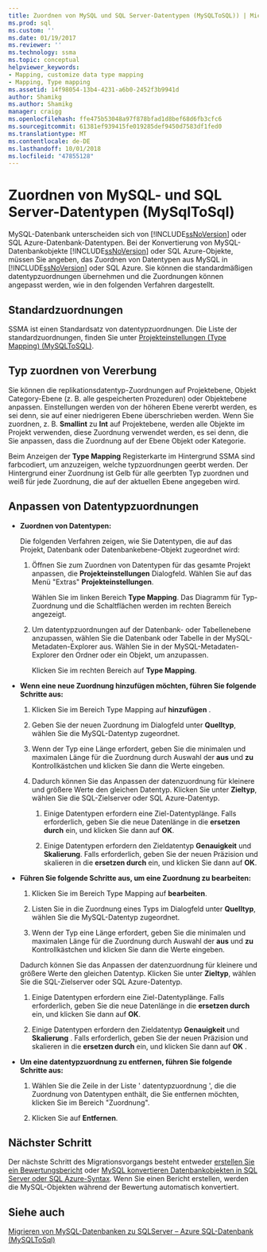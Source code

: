 ```yaml
---
title: Zuordnen von MySQL und SQL Server-Datentypen (MySQLToSQL)) | Microsoft-Dokumentation
ms.prod: sql
ms.custom: ''
ms.date: 01/19/2017
ms.reviewer: ''
ms.technology: ssma
ms.topic: conceptual
helpviewer_keywords:
- Mapping, customize data type mapping
- Mapping, Type mapping
ms.assetid: 14f98054-13b4-4231-a6b0-2452f3b9941d
author: Shamikg
ms.author: Shamikg
manager: craigg
ms.openlocfilehash: ffe475b53048a97f878bfad1d8bef68d6fb3cfc6
ms.sourcegitcommit: 61381ef939415fe019285def9450d7583df1fed0
ms.translationtype: MT
ms.contentlocale: de-DE
ms.lasthandoff: 10/01/2018
ms.locfileid: "47855128"
---
```

# <a name="mapping-mysql-and-sql-server-data-types-mysqltosql"></a>Zuordnen von MySQL- und SQL Server-Datentypen (MySqlToSql)
MySQL-Datenbank unterscheiden sich von [!INCLUDE[ssNoVersion](../../includes/ssnoversion-md.md)] oder SQL Azure-Datenbank-Datentypen. Bei der Konvertierung von MySQL-Datenbankobjekte [!INCLUDE[ssNoVersion](../../includes/ssnoversion-md.md)] oder SQL Azure-Objekte, müssen Sie angeben, das Zuordnen von Datentypen aus MySQL in [!INCLUDE[ssNoVersion](../../includes/ssnoversion-md.md)] oder SQL Azure. Sie können die standardmäßigen datentypzuordnungen übernehmen und die Zuordnungen können angepasst werden, wie in den folgenden Verfahren dargestellt.  
  
## <a name="default-mappings"></a>Standardzuordnungen  
SSMA ist einen Standardsatz von datentypzuordnungen. Die Liste der standardzuordnungen, finden Sie unter [Projekteinstellungen &#40;Type Mapping&#41; &#40;MySQLToSQL&#41;](../../ssma/mysql/project-settings-type-mapping-mysqltosql.md).  
  
## <a name="type-mapping-inheritance"></a>Typ zuordnen von Vererbung  
Sie können die replikationsdatentyp-Zuordnungen auf Projektebene, Objekt Category-Ebene (z. B. alle gespeicherten Prozeduren) oder Objektebene anpassen. Einstellungen werden von der höheren Ebene vererbt werden, es sei denn, sie auf einer niedrigeren Ebene überschrieben werden. Wenn Sie zuordnen, z. B. **Smallint** zu **Int** auf Projektebene, werden alle Objekte im Projekt verwenden, diese Zuordnung verwendet werden, es sei denn, die Sie anpassen, dass die Zuordnung auf der Ebene Objekt oder Kategorie.  
  
Beim Anzeigen der **Type Mapping** Registerkarte im Hintergrund SSMA sind farbcodiert, um anzuzeigen, welche typzuordnungen geerbt werden. Der Hintergrund einer Zuordnung ist Gelb für alle geerbten Typ zuordnen und weiß für jede Zuordnung, die auf der aktuellen Ebene angegeben wird.  
  
## <a name="customizing-data-type-mappings"></a>Anpassen von Datentypzuordnungen  
  
-   **Zuordnen von Datentypen:**  
  
    Die folgenden Verfahren zeigen, wie Sie Datentypen, die auf das Projekt, Datenbank oder Datenbankebene-Objekt zugeordnet wird:  
  
    1.  Öffnen Sie zum Zuordnen von Datentypen für das gesamte Projekt anpassen, die **Projekteinstellungen** Dialogfeld. Wählen Sie auf das Menü "Extras" **Projekteinstellungen**.  
  
        Wählen Sie im linken Bereich **Type Mapping**. Das Diagramm für Typ-Zuordnung und die Schaltflächen werden im rechten Bereich angezeigt.  
  
    2.  Um datentypzuordnungen auf der Datenbank- oder Tabellenebene anzupassen, wählen Sie die Datenbank oder Tabelle in der MySQL-Metadaten-Explorer aus. Wählen Sie in der MySQL-Metadaten-Explorer den Ordner oder ein Objekt, um anzupassen.  
  
        Klicken Sie im rechten Bereich auf **Type Mapping**.  
  
-   **Wenn eine neue Zuordnung hinzufügen möchten, führen Sie folgende Schritte aus:**  
  
    1.  Klicken Sie im Bereich Type Mapping auf **hinzufügen** .  
  
    2.  Geben Sie der neuen Zuordnung im Dialogfeld unter **Quelltyp**, wählen Sie die MySQL-Datentyp zugeordnet.  
  
    3.  Wenn der Typ eine Länge erfordert, geben Sie die minimalen und maximalen Länge für die Zuordnung durch Auswahl der **aus** und **zu** Kontrollkästchen und klicken Sie dann die Werte eingeben.  
  
    4.  Dadurch können Sie das Anpassen der datenzuordnung für kleinere und größere Werte den gleichen Datentyp. Klicken Sie unter **Zieltyp**, wählen Sie die SQL-Zielserver oder SQL Azure-Datentyp.  
  
        1.  Einige Datentypen erfordern eine Ziel-Datentyplänge. Falls erforderlich, geben Sie die neue Datenlänge in die **ersetzen durch** ein, und klicken Sie dann auf **OK**.  
  
        2.  Einige Datentypen erfordern den Zieldatentyp **Genauigkeit** und **Skalierung**. Falls erforderlich, geben Sie der neuen Präzision und skalieren in die **ersetzen durch** ein, und klicken Sie dann auf **OK**.  
  
-   **Führen Sie folgende Schritte aus, um eine Zuordnung zu bearbeiten:**  
  
    1.  Klicken Sie im Bereich Type Mapping auf **bearbeiten**.  
  
    2.  Listen Sie in die Zuordnung eines Typs im Dialogfeld unter **Quelltyp**, wählen Sie die MySQL-Datentyp zugeordnet.  
  
    3.  Wenn der Typ eine Länge erfordert, geben Sie die minimalen und maximalen Länge für die Zuordnung durch Auswahl der **aus** und **zu** Kontrollkästchen und klicken Sie dann die Werte eingeben.  
  
    Dadurch können Sie das Anpassen der datenzuordnung für kleinere und größere Werte den gleichen Datentyp. Klicken Sie unter **Zieltyp**, wählen Sie die SQL-Zielserver oder SQL Azure-Datentyp.  
  
    1.  Einige Datentypen erfordern eine Ziel-Datentyplänge. Falls erforderlich, geben Sie die neue Datenlänge in die **ersetzen durch** ein, und klicken Sie dann auf **OK**.  
  
    2.  Einige Datentypen erfordern den Zieldatentyp **Genauigkeit** und **Skalierung** . Falls erforderlich, geben Sie der neuen Präzision und skalieren in die **ersetzen durch** ein, und klicken Sie dann auf **OK** .  
  
-   **Um eine datentypzuordnung zu entfernen, führen Sie folgende Schritte aus:**  
  
    1.  Wählen Sie die Zeile in der Liste ' datentypzuordnung ', die die Zuordnung von Datentypen enthält, die Sie entfernen möchten, klicken Sie im Bereich "Zuordnung".  
  
    2.  Klicken Sie auf **Entfernen**.  
  
## <a name="next-step"></a>Nächster Schritt  
Der nächste Schritt des Migrationsvorgangs besteht entweder [erstellen Sie ein Bewertungsbericht](assessing-mysql-databases-for-conversion-mysqltosql.md) oder [MySQL konvertieren Datenbankobjekten in SQL Server oder SQL Azure-Syntax](converting-mysql-databases-mysqltosql.md). Wenn Sie einen Bericht erstellen, werden die MySQL-Objekten während der Bewertung automatisch konvertiert.  
  
## <a name="see-also"></a>Siehe auch  
[Migrieren von MySQL-Datenbanken zu SQLServer – Azure SQL-Datenbank &#40;MySQLToSql&#41;](../../ssma/mysql/migrating-mysql-databases-to-sql-server-azure-sql-db-mysqltosql.md)  
  
